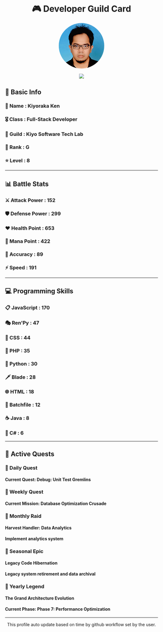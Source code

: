 <div align="center">

# 🎮 Developer Guild Card

<!-- Replace with your profile image -->
<img src="./assets/profile.png" width="150" height="150" style="border-radius: 50%"/>

![](https://komarev.com/ghpvc/?username=Kiyoraka&style=flat)
</div>

##  📌 Basic Info
### 👤 Name : Kiyoraka Ken
### 🎖️ Class : Full-Stack Developer
### 🎪 Guild : Kiyo Software Tech Lab 
### 🔰 Rank : G 
### ⭐ Level : 8

---
## 📊 Battle Stats

### ⚔️ Attack Power  : 152 
### 🛡️ Defense Power : 299 
### ❤️ Health Point  : 653 
### 🔮 Mana Point    : 422 
### 🎯 Accuracy      : 89 
### ⚡ Speed         : 191

---
## 💻 Programming Skills

### 📋 JavaScript : 170
### 🎭 Ren'Py : 47
### 🎨 CSS : 44
### 🐘 PHP : 35
### 🐍 Python : 30
### 🗡️ Blade : 28
### 🌐 HTML : 18
### 📝 Batchfile : 12
### ☕ Java : 8
### 🎯 C# : 6

---
## 📜 Active Quests

### 🌅 Daily Quest

#### Current Quest: Debug: Unit Test Gremlins

### 📅 Weekly Quest
#### Current Mission: Database Optimization Crusade

### 🌙 Monthly Raid
#### Harvest Handler: Data Analytics
#### Implement analytics system

### 🌠 Seasonal Epic
#### Legacy Code Hibernation
#### Legacy system retirement and data archival

### 👑 Yearly Legend
#### The Grand Architecture Evolution
#### Current Phase: Phase 7: Performance Optimization

---
<div align="center">
  This profile auto update based on time by github workflow set by the user.
</div>